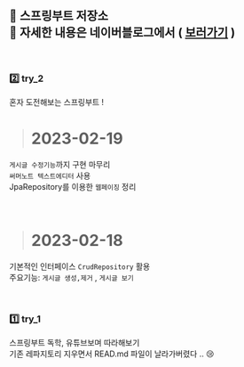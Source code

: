 📌 스프링부트 저장소 <br>
📖 자세한 내용은 네이버블로그에서 ( [보러가기](https://blog.naver.com/PostList.naver?blogId=taehwa10404&from=postList&categoryNo=49) ) <br>
---
<br>

### 2️⃣ try_2 <br>
 혼자 도전해보는 스프링부트 ! <br>
 > # 2023-02-19 <br>
  `게시글 수정기능`까지 구현 마무리 <br>
  `써머노트 텍스트에디터` 사용 <br>
  JpaRepository를 이용한 `웹페이징` 정리 <br>
 
 <br>
 
 > # 2023-02-18 <br>
  기본적인 인터페이스 ` CrudRepository ` 활용 <br>
  주요기능: ` 게시글 생성,제거 ` , ` 게시글 보기 ` <br>
  

<br>

### 1️⃣ try_1 <br>
 스프링부트 독학, 유튜브보며 따라해보기 <br>
 기존 레파지토리 지우면서 READ.md 파일이 날라가버렸다 .. 😢

